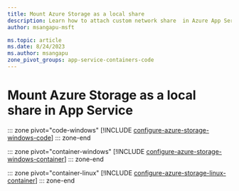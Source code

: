 ```yaml
---
title: Mount Azure Storage as a local share
description: Learn how to attach custom network share  in Azure App Service. Share files between apps, manage static content remotely and access locally, etc.
author: msangapu-msft

ms.topic: article
ms.date: 8/24/2023
ms.author: msangapu
zone_pivot_groups: app-service-containers-code
---
```

# Mount Azure Storage as a local share in App Service

::: zone pivot="code-windows"
[!INCLUDE [configure-azure-storage-windows-code](./includes/configure-azure-storage/windows-code-pivot.md)]
::: zone-end

::: zone pivot="container-windows"
[!INCLUDE [configure-azure-storage-windows-container](./includes/configure-azure-storage/windows-container-pivot.md)]
::: zone-end

::: zone pivot="container-linux"
[!INCLUDE [configure-azure-storage-linux-container](./includes/configure-azure-storage/linux-container-pivot.md)]
::: zone-end
